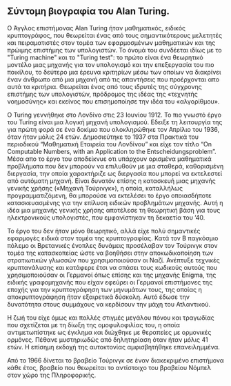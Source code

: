 ## Σύντομη βιογραφία του Alan Turing.


Ο Άγγλος επιστήμονας Alan Turing ήταν μαθηματικός, ειδικός κρυπτογράφος, που θεωρείται ένας από τους σημαντικότερους μελετητές και 
πειραματιστές στον τομέα των εφαρμοσμένων μαθηματικών και της πρώιμης επιστήμης των υπολογιστών. Το όνομά του συνδέεται ιδίως με το
"Turing machine" και το "Turing test": το πρώτο είναι ένα θεωρητικό μοντέλο μιας μηχανής για τον υπολογισμό και την επεξεργασία του 
πιο ποικίλου, το δεύτερο μια έρευνα κριτηρίων μέσω των οποίων να διακρίνει έναν άνθρωπο από μια μηχανή από τις απαντήσεις που προέρχονται 
απο αυτά τα κριτήρια. Θεωρείται ένας από τους ιδρυτές της σύγχρονης επιστήμης των υπολογιστών, πρόδρομος της ιδέας της «τεχνητής 
νοημοσύνης» και εκείνος που επισημοποίησε την ιδέα του «αλγορίθμου».

O Turing γεννήθηκε στο Λονδίνο στις 23 Ιουνίου 1912. Το πιο γνωστό έργο του Turing είναι μια λογική μηχανή υπολογισμού.
Εδειξε τη λειτουργία της για πρώτη φορά σε ένα δοκίμιο που ολοκληρώθηκε τον Απρίλιο του 1936, όταν ήταν μόλις 24 ετών.
Δημοσιεύτηκε το 1937 στα Πρακτικά του περιοδικού “Μαθηματική Εταιρεία του Λονδίνου” και είχε τον τίτλο “On Computable Numbers,
with an Application to the Entscheidungsproblem”. Μέσα απο το έργο του αποδείκνυε οτι υπάρχουν ορισμένα μαθηματικά προβλήματα
που δεν μπορούν να επιλυθούν με μια σταθερά, καθορισμένη διεργασία, την οποία χαρακτήριζε ως διεργασία που μπορεί να εκτελεστεί
από αυτόματη μηχανή. Είναι δυνατόν επίσης η κατασκευή μιας μηχανής γενικής χρήσης («Μηχανή Τούρινγκ»), η οποία, καταλλήλως
προγραμματιζόμενη, θα μπορούσε να εκτελέσει το έργο οποιασδήποτε κατασκευασμένης για την επίλυση ειδικών προβλημάτων μηχανής. 
Αυτή η ιδέα μια μηχανής γενικής χρήσης αποτέλεσε τη θεωρητική βάση για τους ηλεκτρονικούς υπολογιστές, που εμφανίστηκαν τη δεκαετία 
του ’40.

Το έργο του δεν ήταν μόνο θεωρητικό, αλλά είχε πολύ σημαντικές εφαρμογές ειδικά στον τομέα της κρυπτογραφίας. Κατά τον Β παγκόσμιο 
πόλεμο οι Βρετανικές ένοπλες δυνάμεις προσέλαβαν τον Τούρινγκ στον τομέα της κατασκοπείας ώστε να βοηθήσει στην αποκωδικοποίηση των
στρατιωτικών γλωσσών που χρησιμοποιούσαν  οι Ναζί. Ανέπτυξε τεχνικές κρυπτανάλυσης και κατάφερε έτσι να σπάσει τους κωδικούς
αυτούς που χρησιμοποιούσαν οι Γερμανοί όπως επίσης και της μηχανής Enigma, της ειδικής γραφομηχανής που είχαν εφεύρει 
οι Γερμανοί επιστήμονες της εποχής για την κρυπτογράφηση των μηνυμάτων τους, της οποίας η αποκρυπτογράφηση ήταν εξαιρετικά δύσκολη.
Αυτό έδωσε την δυνατότητα στους συμμάχους να κερδίσουν την μάχη του Ατλαντικού.

Η ζωή του είχε όμως και πολλές στιγμές μεγάλου πόνου και τραγωδίας που σχετίζεται με τη δίωξη της ομοφυλοφιλίας του,
η οποία αντιμετωπίστηκε ως έγκλημα και διώχθηκε με θεραπείες με ορμονικές ορμόνες. Πέθανε μυστηριωδώς από δηλητηρίαση όταν 
ήταν μόλις 41 ετών. Η επίσημη εκδοχή της αυτοκτονίας αμφισβητήθηκε επανειλημμένα.

Από το 1966 δίνεται το βραβείο Τούρινγκ σε έναν διακεκριμένο επιστήμονα κάθε έτος, βραβείο που θεωρείται
το αντίστοιχο του βραβείου Νόμπελ στον χώρο της Πληροφορικής.
